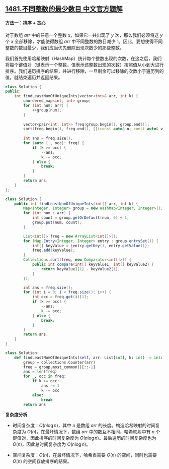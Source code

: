 ## [1481.不同整数的最少数目 中文官方题解](https://leetcode.cn/problems/least-number-of-unique-integers-after-k-removals/solutions/100000/bu-tong-zheng-shu-de-zui-shao-shu-mu-by-h6h4i)
#### 方法一：排序 + 贪心

对于数组 $\textit{arr}$ 中的任意一个整数 $x$，如果它一共出现了 $y$ 次，那么我们必须将这 $y$ 个 $x$ 全部移除，才能使得数组 $\textit{arr}$ 中不同整数的数目减少 $1$。因此，要想使得不同整数的数目最少，我们应当优先删除出现次数少的那些整数。

我们首先使用哈希映射（HashMap）统计每个整数出现的次数，在这之后，我们将每个键值对（键表示一个整数，值表示该整数出现的次数）按照值从小到大进行排序。我们遍历排序的结果，并进行移除，一旦剩余可以移除的次数小于遍历到的值，就结束遍历并返回结果。

```C++ [sol1-C++]
class Solution {
public:
    int findLeastNumOfUniqueInts(vector<int>& arr, int k) {
        unordered_map<int, int> group;
        for (int num: arr) {
            ++group[num];
        }
        
        vector<pair<int, int>> freq(group.begin(), group.end());
        sort(freq.begin(), freq.end(), [](const auto& u, const auto& v) {return u.second < v.second;});
        
        int ans = freq.size();
        for (auto [_, occ]: freq) {
            if (k >= occ) {
                --ans;
                k -= occ;
            } else {
                break;
            }
        }
        return ans;
    }
};
```

```Java [sol1-Java]
class Solution {
    public int findLeastNumOfUniqueInts(int[] arr, int k) {
        Map<Integer, Integer> group = new HashMap<Integer, Integer>();
        for (int num : arr) {
            int count = group.getOrDefault(num, 0) + 1;
            group.put(num, count);
        }

        List<int[]> freq = new ArrayList<int[]>();
        for (Map.Entry<Integer, Integer> entry : group.entrySet()) {
            int[] keyValue = {entry.getKey(), entry.getValue()};
            freq.add(keyValue);
        }
        Collections.sort(freq, new Comparator<int[]>() {
            public int compare(int[] keyValue1, int[] keyValue2) {
                return keyValue1[1] - keyValue2[1];
            }
        });

        int ans = freq.size();
        for (int i = 0; i < freq.size(); i++) {
            int occ = freq.get(i)[1];
            if (k >= occ) {
                --ans;
                k -= occ;
            } else {
                break;
            }
        }
        return ans;
    }
}
```

```Python [sol1-Python3]
class Solution:
    def findLeastNumOfUniqueInts(self, arr: List[int], k: int) -> int:
        group = collections.Counter(arr)
        freq = group.most_common()[::-1]
        ans = len(freq)
        for _, occ in freq:
            if k >= occ:
                ans -= 1
                k -= occ
            else:
                break
        return ans
```

**复杂度分析**

- 时间复杂度：$O(n \log n)$，其中 $n$ 是数组 $\textit{arr}$ 的长度。构造哈希映射的时间复杂度为 $O(n)$，在最坏情况下，数组 $\textit{arr}$ 中的数互不相同，哈希映射中有 $n$ 个键值对，因此排序的时间复杂度为 $O(n \log n)$。最后遍历的时间复杂度也为 $O(n)$，因此总时间复杂度为 $O(n \log n)$。

- 空间复杂度：$O(n)$，在最坏情况下，哈希表需要 $O(n)$ 的空间，同时也需要 $O(n)$ 的空间存放排序的结果。